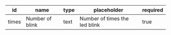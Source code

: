 id    |name           |type|placeholder					 |required|
------|---------------|----|-----------------------------|--------|
times |Number of blink|text|Number of times the led blink|true    |